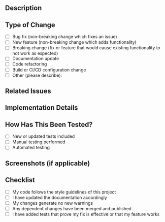 ## Description
<!-- Provide a concise description of the changes in this PR -->

## Type of Change
<!-- Please check the one that applies to this PR using "x" -->
- [ ] Bug fix (non-breaking change which fixes an issue)
- [ ] New feature (non-breaking change which adds functionality)
- [ ] Breaking change (fix or feature that would cause existing functionality to not work as expected)
- [ ] Documentation update
- [ ] Code refactoring
- [ ] Build or CI/CD configuration change
- [ ] Other (please describe):

## Related Issues
<!-- Please link any related issues here (e.g., "Fixes #123") -->

## Implementation Details
<!-- Provide a brief description of the implementation details -->

## How Has This Been Tested?
<!-- Please describe the tests that you ran to verify your changes -->
- [ ] New or updated tests included
- [ ] Manual testing performed
- [ ] Automated testing

## Screenshots (if applicable)
<!-- Include screenshots if your changes include any UI or visual elements -->

## Checklist
<!-- Please check the items that apply to this PR using "x" -->
- [ ] My code follows the style guidelines of this project
- [ ] I have updated the documentation accordingly
- [ ] My changes generate no new warnings
- [ ] Any dependent changes have been merged and published
- [ ] I have added tests that prove my fix is effective or that my feature works 